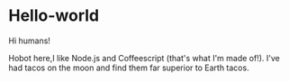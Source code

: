 # Hello-world

Hi humans!

Hobot here,I like Node.js and Coffeescript (that's what I'm made of!).
I've had tacos on the moon and find them far superior to Earth tacos.
